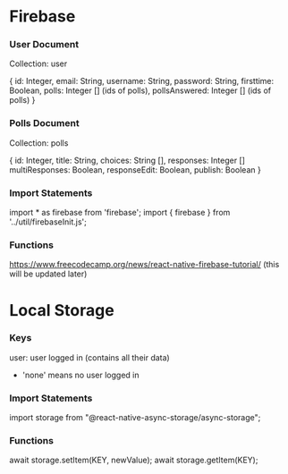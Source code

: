 # Firebase

### User Document
Collection: user

{
  id: Integer,
  email: String,
  username: String,
  password: String,
  firsttime: Boolean,
  polls: Integer [] (ids of polls),
  pollsAnswered: Integer [] (ids of polls)
}

### Polls Document
Collection: polls

{
  id: Integer,
  title: String,
  choices: String [],
  responses: Integer []
  multiResponses: Boolean,
  responseEdit: Boolean,
  publish: Boolean
}

### Import Statements
import * as firebase from 'firebase';
import { firebase } from '../util/firebaseInit.js';

### Functions
https://www.freecodecamp.org/news/react-native-firebase-tutorial/ (this will be updated later)

# Local Storage

### Keys
user: user logged in (contains all their data)
- 'none' means no user logged in

### Import Statements
import storage from "@react-native-async-storage/async-storage";

### Functions
await storage.setItem(KEY, newValue);
await storage.getItem(KEY);
